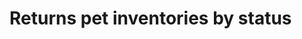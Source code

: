 # Returns pet inventories by status

<!-- Use the <api-endpoint> tag to generate the documentation for a specific endpoint and method.
For example: <api-endpoint openapi-path="path/to/openapi.yaml" endpoint="/pet" method="post"/>
See the subsections here for specific examples. -->

<api-endpoint openapi-path="./../openapi.yaml" endpoint="/store/inventory" method="get"/>

